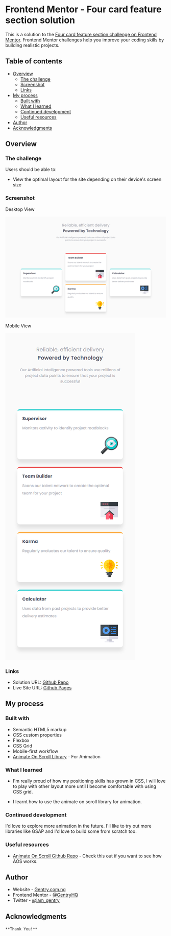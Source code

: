 # Frontend Mentor - Four card feature section solution

This is a solution to the [Four card feature section challenge on Frontend Mentor](https://www.frontendmentor.io/challenges/four-card-feature-section-weK1eFYK). Frontend Mentor challenges help you improve your coding skills by building realistic projects. 

## Table of contents

- [Overview](#overview)
  - [The challenge](#the-challenge)
  - [Screenshot](#screenshot)
  - [Links](#links)
- [My process](#my-process)
  - [Built with](#built-with)
  - [What I learned](#what-i-learned)
  - [Continued development](#continued-development)
  - [Useful resources](#useful-resources)
- [Author](#author)
- [Acknowledgments](#acknowledgments)


## Overview

### The challenge

Users should be able to:

- View the optimal layout for the site depending on their device's screen size

### Screenshot

Desktop View

![Desktop View](./screenshots/DesktopView.png)

Mobile View

![Mobile View](./screenshots/MobileView.png)



### Links

- Solution URL: [Github Repo](https://github.com/GentryHQ/four-cards-features-section)
- Live Site URL: [Github Pages](https://gentryhq.github.io/four-cards-features-section/)

## My process

### Built with

- Semantic HTML5 markup
- CSS custom properties
- Flexbox
- CSS Grid
- Mobile-first workflow
- [Animate On Scroll Library](https://michalsnik.github.io/aos/) - For Animation




### What I learned

- I'm really proud of how my positioning skills has grown in CSS, I will love to play with other layout more until I become comfortable with using CSS grid.

- I learnt how to use the animate on scroll library for animation.




### Continued development

I'd love to explore more animation in the future. I'll like to try out more libraries like GSAP and I'd love to build some from scratch too.




### Useful resources

- [Animate On Scroll Github Repo](https://github.com/michalsnik/aos) - Check this out if you want to see how AOS works.


## Author

- Website - [Gentry.com.ng](https://www.gentry.com.ng)
- Frontend Mentor - [@GentryHQ](https://www.frontendmentor.io/profile/GentryHQ)
- Twitter - [@iam_gentry](https://www.twitter.com/iam_gentry)



## Acknowledgments

``` **Thank You!** ```
